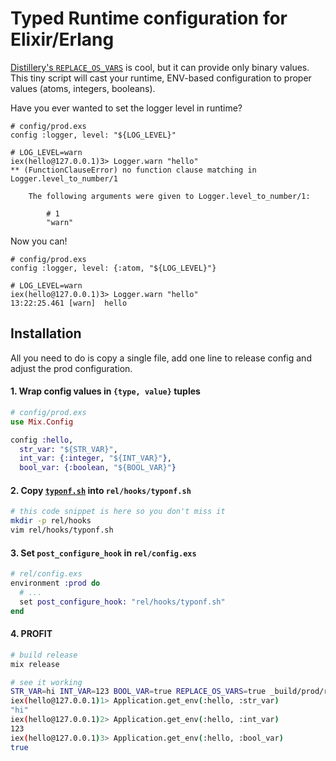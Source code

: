 # Typed Runtime configuration for Elixir/Erlang

[Distillery's `REPLACE_OS_VARS`](https://github.com/bitwalker/distillery/blob/master/docs/Runtime%20Configuration.md#vmargs) is cool, but it can provide only binary values.
This tiny script will cast your runtime, ENV-based configuration to
proper values (atoms, integers, booleans).

Have you ever wanted to set the logger level in runtime?

```
# config/prod.exs
config :logger, level: "${LOG_LEVEL}"

# LOG_LEVEL=warn
iex(hello@127.0.0.1)3> Logger.warn "hello"
** (FunctionClauseError) no function clause matching in Logger.level_to_number/1

    The following arguments were given to Logger.level_to_number/1:

        # 1
        "warn"
```

Now you can!

```
# config/prod.exs
config :logger, level: {:atom, "${LOG_LEVEL}"}

# LOG_LEVEL=warn
iex(hello@127.0.0.1)3> Logger.warn "hello"
13:22:25.461 [warn]  hello
```

## Installation

All you need to do is copy a single file, add one line to release config
and adjust the prod configuration.

#### 1. Wrap config values in `{type, value}` tuples

```ex
# config/prod.exs
use Mix.Config

config :hello,
  str_var: "${STR_VAR}",
  int_var: {:integer, "${INT_VAR}"},
  bool_var: {:boolean, "${BOOL_VAR}"}
```

#### 2. Copy [`typonf.sh`](typonf.sh) into `rel/hooks/typonf.sh`

```bash
# this code snippet is here so you don't miss it
mkdir -p rel/hooks
vim rel/hooks/typonf.sh
```

#### 3. Set `post_configure_hook` in `rel/config.exs`

```ex
# rel/config.exs
environment :prod do
  # ...
  set post_configure_hook: "rel/hooks/typonf.sh"
end
```

#### 4. PROFIT

```bash
# build release
mix release

# see it working
STR_VAR=hi INT_VAR=123 BOOL_VAR=true REPLACE_OS_VARS=true _build/prod/rel/hello/bin/hello console
iex(hello@127.0.0.1)1> Application.get_env(:hello, :str_var)
"hi"
iex(hello@127.0.0.1)2> Application.get_env(:hello, :int_var)
123
iex(hello@127.0.0.1)3> Application.get_env(:hello, :bool_var)
true
```
